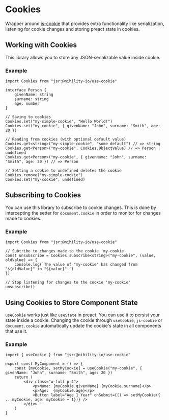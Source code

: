 # Cookies
Wrapper around [js-cookie](https://github.com/js-cookie/js-cookie) that provides extra functionality like serialization, listening for cookie changes and storing preact state in cookies.

## Working with Cookies
This library allows you to store any JSON-serializable value inside cookie.

### Example
```tsx
import Cookies from "jsr:@nihility-io/use-cookie"

interface Person {
	givenName: string
	surname: string
	age: number
}

// Saving to cookies
Cookies.set("my-simple-cookie", "Hello World!")
Cookies.set("my-cookie", { givenName: "John", surname: "Smith", age: 20 })

// Reading from cookies (with optional default value)
Cookies.get<string>("my-simple-cookie", "some default") // => string
Cookies.get<Person>("my-cookie", Cookies.ObjectValue) // => Person | undefined
Cookies.get<Person>("my-cookie", { givenName: "John", surname: "Smith", age: 20 }) // => Person

// Setting a cookie to undefined deletes the cookie
Cookies.remove("my-simple-cookie")
Cookies.set("my-cookie", undefined)
```

## Subscribing to Cookies
You can use this library to subscribe to cookie changes. This is done by intercepting the setter for `document.cookie` in order to monitor for changes made to cookies.

### Example
```tsx
import Cookies from "jsr:@nihility-io/use-cookie"

// Subtribe to changes made to the cookie 'my-cookie'
const unsubscribe = Cookies.subscribe<string>("my-cookie", (value, oldValue) => {
	console.log(`The value of "my-cookie" has changed from "${oldValue}" to "${value}".`)
})

// Stop listening for changes to the cookie 'my-cookie'
unsubscribe()
```

## Using Cookies to Store Component State
`useCookie` works just like `useState` in preact. You can use it to persist your state inside a cookie. Changing the cookie through `useCookie`, `js-cookie` or `document.cookie` automatically update the cookie's state in all components that use it.

### Example
```tsx
import { useCookie } from "jsr:@nihility-io/use-cookie"

export const MyComponent = () => {
	const [myCookie, setMyCookie] = useCookie("my-cookie", { givenName: "John", surname: "Smith", age: 20 })
	return (
		<div class="w-full p-4">
			<p>Name: {myCookie.givenName} {myCookie.surname}</p>
			<p>Age:  {myCookie.age}</p>
			<Button label="Age 1 Year" onSubmit={() => setMyCookie({ ...myCookie, age: myCookie + 1})} />
		</div>
	)
}
```